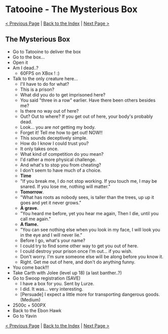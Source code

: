 # Tatooine - The Mysterious Box

[< Previous Page](087_Korriban.md)
| [Back to the Index](../index.md)
| [Next Page >](089_YavinStation.md)


## The Mysterious Box

- Go to Tatooine to deliver the box
- Go to the box...
- Open it
- Am I dead..?
    - 60FPS on XBox ! :)
- Talk to the only creature here...
    - I'll have to do for what?
    - This is a prison?
    - What did you do to get imprisoned here?
    - You said "three in a row" earlier. Have there been others besides me?
    - Is there no way out of here?
    - Out? Out to where? If you get out of here, your body's probably dead.
    - Look... you are *not* getting my body.
    - Forget it! Tell me how to get out! NOW!!
    - This sounds deceptively simple.
    - How do I know I could trust you?
    - It only takes once.
    - What kind of competition do you mean?
    - I'd rather a more physical challenge.
    - And what's to stop you from cheating?
    - I don't seem to have much of a choice.
    - **Time**
    - "If you break me, I do not stop working.
      If you touch me, I may be snared.
      If you lose me, nothing will matter."
    - **Tomorrow**.
    - "What has roots as nobody sees, is taller than the trees,
      up up it goes and yet it never grows."
    - **A grave.**
    - "You heard me before, yet you hear me again,
      Then I die, until you call me again."
    - **A flame.**
    - "You can see nothing else when you look in my face,
      I will look you in the eye and I will never lie."
    - Before I go, what's your name?
    - I could try to find some other way to get you out of here.
    - I could destroy your prison once I'm out... if you wish.
    - Don't worry. I'm sure someone else will be along before you know it.
    - Right. Get me out of here, and don't do anything funny.
- You come back!!!
- Take Carth with Jolee (level up 18) (a last banther..?)
- Go to Swoop registration (SAVE)
    - I have a box for you. Sent by Lurze.
    - I did. It was... very interesting.
    - [Persuade] I expect a little more for transporting dangerous goods. (Medium)
- 2500c + 500PX
- Back to the Ebon Hawk
- Go to Yavin

[< Previous Page](087_Korriban.md)
| [Back to the Index](../index.md)
| [Next Page >](089_YavinStation.md)

